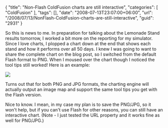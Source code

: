 {
	"title": "Non-Flash ColdFusion charts are still interactive",
	"categories": [
		"ColdFusion"
	],
	"tags": [],
	"date": "2008-07-13T23:07:00+06:00",
	"url": "/2008/07/13/NonFlash-ColdFusion-charts-are-still-interactive",
	"guid": "2931"
}

So this is news to me. In preparation for talking about the Lemonade Stand results tomorrow, I worked a bit more on the reporting for my simulator. Since I love charts, I plopped a chart down at the end that shows each stand and how it performs over all 50 days. I knew I was going to want to share the complete chart on the blog post, so I switched from the default Flash format to PNG. When I moused over the chart though I noticed the tool tips still worked! Here is an example:

<img src="http://static.raymondcamden.com/images/Picture 115.png">

Turns out that for both PNG and JPG formats, the charting engine will actually output an image map and support the same tool tips you get with the Flash version. 

Nice to know. I mean, in my case my plan is to save the PNG/JPG, so it won't help, but if you can't use Flash for other reasons, you can still have an interactive chart. (Note - I just tested the URL property and it works fine as well for PNG/JPG.)